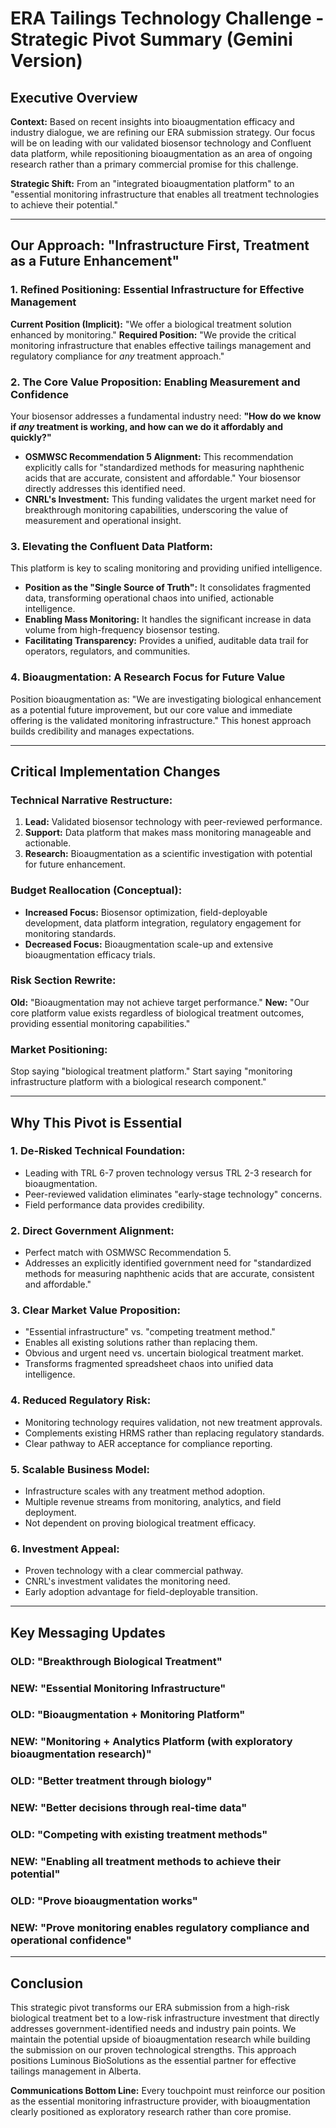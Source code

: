 # ERA Tailings Technology Challenge - Strategic Pivot Summary (Gemini Version)

## Executive Overview

**Context:** Based on recent insights into bioaugmentation efficacy and industry dialogue, we are refining our ERA submission strategy. Our focus will be on leading with our validated biosensor technology and Confluent data platform, while repositioning bioaugmentation as an area of ongoing research rather than a primary commercial promise for this challenge.

**Strategic Shift:** From an "integrated bioaugmentation platform" to an "essential monitoring infrastructure that enables all treatment technologies to achieve their potential."

---

## Our Approach: "Infrastructure First, Treatment as a Future Enhancement"

### 1. **Refined Positioning: Essential Infrastructure for Effective Management**
**Current Position (Implicit):** "We offer a biological treatment solution enhanced by monitoring."
**Required Position:** "We provide the critical monitoring infrastructure that enables effective tailings management and regulatory compliance for *any* treatment approach."

### 2. **The Core Value Proposition: Enabling Measurement and Confidence**

Your biosensor addresses a fundamental industry need: **"How do we know if *any* treatment is working, and how can we do it affordably and quickly?"**

*   **OSMWSC Recommendation 5 Alignment:** This recommendation explicitly calls for "standardized methods for measuring naphthenic acids that are accurate, consistent and affordable." Your biosensor directly addresses this identified need.
*   **CNRL's Investment:** This funding validates the urgent market need for breakthrough monitoring capabilities, underscoring the value of measurement and operational insight.

### 3. **Elevating the Confluent Data Platform:**

This platform is key to scaling monitoring and providing unified intelligence.

*   **Position as the "Single Source of Truth":** It consolidates fragmented data, transforming operational chaos into unified, actionable intelligence.
*   **Enabling Mass Monitoring:** It handles the significant increase in data volume from high-frequency biosensor testing.
*   **Facilitating Transparency:** Provides a unified, auditable data trail for operators, regulators, and communities.

### 4. **Bioaugmentation: A Research Focus for Future Value**

Position bioaugmentation as: "We are investigating biological enhancement as a potential future improvement, but our core value and immediate offering is the validated monitoring infrastructure." This honest approach builds credibility and manages expectations.

---

## Critical Implementation Changes

### Technical Narrative Restructure:

1.  **Lead:** Validated biosensor technology with peer-reviewed performance.
2.  **Support:** Data platform that makes mass monitoring manageable and actionable.
3.  **Research:** Bioaugmentation as a scientific investigation with potential for future enhancement.

### Budget Reallocation (Conceptual):

*   **Increased Focus:** Biosensor optimization, field-deployable development, data platform integration, regulatory engagement for monitoring standards.
*   **Decreased Focus:** Bioaugmentation scale-up and extensive bioaugmentation efficacy trials.

### Risk Section Rewrite:

**Old:** "Bioaugmentation may not achieve target performance."
**New:** "Our core platform value exists regardless of biological treatment outcomes, providing essential monitoring capabilities."

### Market Positioning:

Stop saying "biological treatment platform."
Start saying "monitoring infrastructure platform with a biological research component."

---

## Why This Pivot is Essential

### 1. **De-Risked Technical Foundation:**

*   Leading with TRL 6-7 proven technology versus TRL 2-3 research for bioaugmentation.
*   Peer-reviewed validation eliminates "early-stage technology" concerns.
*   Field performance data provides credibility.

### 2. **Direct Government Alignment:**

*   Perfect match with OSMWSC Recommendation 5.
*   Addresses an explicitly identified government need for "standardized methods for measuring naphthenic acids that are accurate, consistent and affordable."

### 3. **Clear Market Value Proposition:**

*   "Essential infrastructure" vs. "competing treatment method."
*   Enables all existing solutions rather than replacing them.
*   Obvious and urgent need vs. uncertain biological treatment market.
*   Transforms fragmented spreadsheet chaos into unified data intelligence.

### 4. **Reduced Regulatory Risk:**

*   Monitoring technology requires validation, not new treatment approvals.
*   Complements existing HRMS rather than replacing regulatory standards.
*   Clear pathway to AER acceptance for compliance reporting.

### 5. **Scalable Business Model:**

*   Infrastructure scales with any treatment method adoption.
*   Multiple revenue streams from monitoring, analytics, and field deployment.
*   Not dependent on proving biological treatment efficacy.

### 6. **Investment Appeal:**

*   Proven technology with a clear commercial pathway.
*   CNRL's investment validates the monitoring need.
*   Early adoption advantage for field-deployable transition.

---

## Key Messaging Updates

### OLD: "Breakthrough Biological Treatment"
### NEW: "Essential Monitoring Infrastructure"

### OLD: "Bioaugmentation + Monitoring Platform"
### NEW: "Monitoring + Analytics Platform (with exploratory bioaugmentation research)"

### OLD: "Better treatment through biology"
### NEW: "Better decisions through real-time data"

### OLD: "Competing with existing treatment methods"
### NEW: "Enabling all treatment methods to achieve their potential"

### OLD: "Prove bioaugmentation works"
### NEW: "Prove monitoring enables regulatory compliance and operational confidence"

---

## Conclusion

This strategic pivot transforms our ERA submission from a high-risk biological treatment bet to a low-risk infrastructure investment that directly addresses government-identified needs and industry pain points. We maintain the potential upside of bioaugmentation research while building the submission on our proven technological strengths. This approach positions Luminous BioSolutions as the essential partner for effective tailings management in Alberta.

**Communications Bottom Line:** Every touchpoint must reinforce our position as the essential monitoring infrastructure provider, with bioaugmentation clearly positioned as exploratory research rather than core promise.